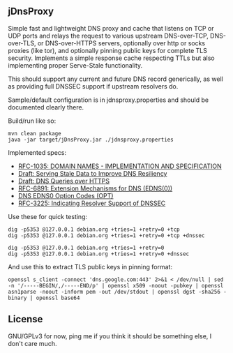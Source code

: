 jDnsProxy
---------
Simple fast and lightweight DNS proxy and cache that listens on TCP or UDP ports and relays the request
to various upstream DNS-over-TCP, DNS-over-TLS, or DNS-over-HTTPS servers, optionally over http or socks 
proxies (like tor), and optionally pinning public keys for complete TLS security.  Implements a simple 
response cache respecting TTLs but also implementing proper Serve-Stale functionality.

This should support any current and future DNS record generically, as well as providing full DNSSEC support if upstream
resolvers do.

Sample/default configuration is in jdnsproxy.properties and should be documented clearly there.

Build/run like so:
```
mvn clean package
java -jar target/jDnsProxy.jar ./jdnsproxy.properties
```

Implemented specs:

  * [RFC-1035: DOMAIN NAMES - IMPLEMENTATION AND SPECIFICATION](https://tools.ietf.org/html/rfc1035)
  * [Draft: Serving Stale Data to Improve DNS Resiliency](https://tools.ietf.org/html/draft-ietf-dnsop-serve-stale)
  * [Draft: DNS Queries over HTTPS](https://tools.ietf.org/html/draft-hoffman-dns-over-https)
  * [RFC-6891: Extension Mechanisms for DNS (EDNS(0))](https://tools.ietf.org/html/rfc6891)
  * [DNS EDNS0 Option Codes (OPT)](https://www.iana.org/assignments/dns-parameters/dns-parameters.xhtml#dns-parameters-11)
  * [RFC-3225: Indicating Resolver Support of DNSSEC](https://tools.ietf.org/html/rfc3225)

Use these for quick testing:
```
dig -p5353 @127.0.0.1 debian.org +tries=1 +retry=0 +tcp
dig -p5353 @127.0.0.1 debian.org +tries=1 +retry=0 +tcp +dnssec

dig -p5353 @127.0.0.1 debian.org +tries=1 +retry=0
dig -p5353 @127.0.0.1 debian.org +tries=1 +retry=0 +dnssec
```

And use this to extract TLS public keys in pinning format:
```
openssl s_client -connect 'dns.google.com:443' 2>&1 < /dev/null | sed -n '/-----BEGIN/,/-----END/p' | openssl x509 -noout -pubkey | openssl asn1parse -noout -inform pem -out /dev/stdout | openssl dgst -sha256 -binary | openssl base64
```

License
-------
GNU/GPLv3 for now, ping me if you think it should be something else, I don't care much.